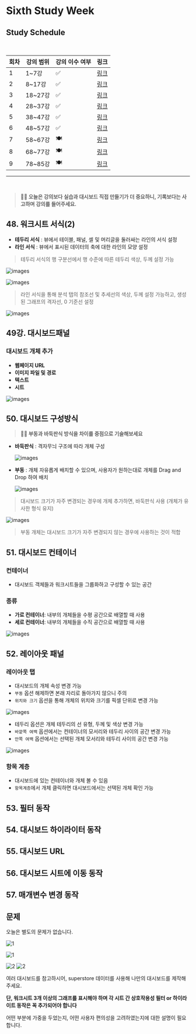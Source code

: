 # Sixth Study Week


## Study Schedule
<br>

| 회차 | 강의 범위   | 강의 이수 여부 | 링크                                                                                                     |
|------|-------------|----------------|--------------------------------------------------------------------------------------------------------|
| 1    | 1~7강       | ✅              | [링크](https://www.youtube.com/watch?v=AXkaUrJs-Ko&list=PL87tgIIryGsa5vdz6MsaOEF8PK-YqK3fz&index=84)    |
| 2    | 8~17강      | ✅              | [링크](https://www.youtube.com/watch?v=AXkaUrJs-Ko&list=PL87tgIIryGsa5vdz6MsaOEF8PK-YqK3fz&index=75)    |
| 3    | 18~27강     | ✅              | [링크](https://www.youtube.com/watch?v=AXkaUrJs-Ko&list=PL87tgIIryGsa5vdz6MsaOEF8PK-YqK3fz&index=65)    |
| 4    | 28~37강     | ✅              | [링크](https://www.youtube.com/watch?v=e6J0Ljd6h44&list=PL87tgIIryGsa5vdz6MsaOEF8PK-YqK3fz&index=55)    |
| 5    | 38~47강     | ✅              | [링크](https://www.youtube.com/watch?v=AXkaUrJs-Ko&list=PL87tgIIryGsa5vdz6MsaOEF8PK-YqK3fz&index=45)    |
| 6    | 48~57강     | ✅              | [링크](https://www.youtube.com/watch?v=AXkaUrJs-Ko&list=PL87tgIIryGsa5vdz6MsaOEF8PK-YqK3fz&index=35)    |
| 7    | 58~67강     | 🍽️             | [링크](https://www.youtube.com/watch?v=AXkaUrJs-Ko&list=PL87tgIIryGsa5vdz6MsaOEF8PK-YqK3fz&index=25)    |
| 8    | 68~77강     | 🍽️             | [링크](https://www.youtube.com/watch?v=AXkaUrJs-Ko&list=PL87tgIIryGsa5vdz6MsaOEF8PK-YqK3fz&index=15)    |
| 9    | 78~85강     | 🍽️             | [링크](https://www.youtube.com/watch?v=AXkaUrJs-Ko&list=PL87tgIIryGsa5vdz6MsaOEF8PK-YqK3fz&index=5)     |
---

<br/>
<!-- 여기까진 그대로 둬 주세요-->

> **🧞‍♀️ 오늘은 강의보다 실습과 대시보드 직접 만들기가 더 중요하니, 기록보다는 사고하며 강의를 들어주세요.**

## 48. 워크시트 서식(2)

<!-- 워크시트에 관해 본 강의에서 알게 된 점을 적어주세요 -->
- **테두리 서식** : 뷰에서 테이블, 패널, 셀 및 머리글을 둘러싸는 라인의 서식 설정
- **라인 서식** : 뷰에서 표시된 데이터의 축에 대한 라인의 모양 설정

> 테두리 서식의 행 구분선에서 행 수준에 따른 테두리 색상, 두께 설정 가능

![images](https://github.com/Seokxkyu/dartb/blob/main/tableau/study/images/61.png)
    
![images](https://github.com/Seokxkyu/dartb/blob/main/tableau/study/images/62.png)


> 라인 서식을 통해 분석 탭의 참조선 및 추세선의 색상, 두께 설정 가능하고, 생성된 그래프의 격자선, 0 기준선 설정 

![images](https://github.com/Seokxkyu/dartb/blob/main/tableau/study/images/63.png)

## 49강. 대시보드패널

<!-- 대시보드패널 강의에서 알게 된 점을 적어주세요. -->
### 대시보드 개체 추가
- **웹페이지 URL**
- **이미지 파일 및 경로**
- **텍스트**
- **시트** 

![images](https://github.com/Seokxkyu/dartb/blob/main/tableau/study/images/64.png)

## 50. 대시보드 구성방식

<!-- 알게 된 점을 적고, 아래 질문에 답해보세요 :) -->

> **🧞‍♀️ 부동과 바둑판식 방식을 차이를 중점으로 기술해보세요**
- **바둑판식** : 격자무늬 구조에 따라 개체 구성

    ![images](https://github.com/Seokxkyu/dartb/blob/main/tableau/study/images/65.png)

- **부동** : 개체 자유롭게 배치할 수 있으며, 사용자가 원하는대로 개체를 Drag and Drop 하여 배치

    ![images](https://github.com/Seokxkyu/dartb/blob/main/tableau/study/images/66.png)

> 대시보드 크기가 자주 변경되는 경우에 개체 추가하면, 바둑판식 사용 (개체가 유사한 형식 유지)

![images](https://github.com/Seokxkyu/dartb/blob/main/tableau/study/images/67.png)

> 부동 개체는 대시보드 크기가 자주 변경되지 않는 경우에 사용하는 것이 적합

## 51. 대시보드 컨테이너
### 컨테이너
- 대시보드 객체들과 워크시트들을 그룹화하고 구성할 수 있는 공간

### 종류
- **가로 컨테이너**: 내부의 개체들을 수평 공간으로 배열할 때 사용
- **세로 컨테이너**: 내부의 개체들을 수직 공간으로 배열할 때 사용

![images](https://github.com/Seokxkyu/dartb/blob/main/tableau/study/images/68.png)


## 52. 레이아웃 패널
### 레이아웃 탭
- 대시보드의 개체 속성 변경 가능
- `부동` 옵션 해제하면 본래 자리로 돌아가지 않으니 주의
- `위치와 크기` 옵션을 통해 개체의 위치와 크기를 픽셀 단위로 변경 가능

![images](https://github.com/Seokxkyu/dartb/blob/main/tableau/study/images/69.png)

- 테두리 옵션은 개체 테두리의 선 유형, 두께 및 색상 변경 가능
- `바깥쪽 여백` 옵션에서는 컨테이너의 모서리와 테두리 사이의 공간 변경 가능
- `안쪽 여백` 옵션에서는 선택된 개체 모서리와 테두리 사이의 공간 변경 가능

![images](https://github.com/Seokxkyu/dartb/blob/main/tableau/study/images/610.png)

### 항목 계층
- 대시보드에 있는 컨테이너와 개체 볼 수 있음
- `항목계층`에서 개체 클릭하면 대시보드에서는 선택된 개체 확인 가능

## 53. 필터 동작

<!-- 필터 동작에 대해 알게 된 점을 적어주세요 -->

## 54. 대시보드 하이라이터 동작

<!-- 하이라이터에 대해 알게 된 점을 적어주세요 -->


## 55. 대시보드 URL

<!-- URL에 대해 알게 된 점을 적어주세요 -->


## 56. 대시보드 시트에 이동 동작

<!-- 대시보드 시트에 이동에 대해 알게 된 점을 적어주세요!-->

## 57. 매개변수 변경 동작

<!-- 매개변수 변경 동작에 대해 알게 된 점을 적어주세요!-->

## 문제

오늘은 별도의 문제가 없습니다. 

![1](../study/img/3rd%20study/1688556627184.png)

![1](../study/img/3rd%20study/Global%20SuperStore%20Dashboard.png)

![2](../study/img/3rd%20study/images.jpeg)
![2](../study/img/3rd%20study/maxresdefault.jpg)

여러 대시보드를 참고하시어, superstore 데이터를 사용해 나만의 대시보드를 제작해주세요.

**단, 워크시트 3개 이상의 그래프를 표시해야 하며 각 시트 간 상호작용성 필터 or 하이라이트 동작은 꼭 추가되어야 합니다**

어떤 부분에 가중을 두었는지, 어떤 사용자 편의성을 고려하였는지에 대한 설명이 필요합니다.